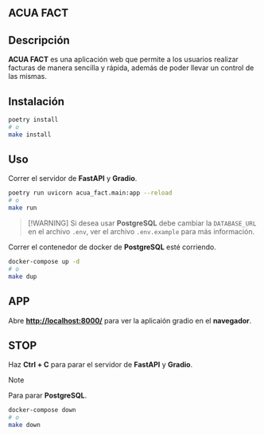 ## ACUA FACT

## Descripción

**ACUA FACT** es una aplicación web que permite a los usuarios realizar facturas de manera sencilla y rápida, además de poder llevar un control de las mismas.

## Instalación

```bash
poetry install
# o
make install
```

## Uso

Correr el servidor de **FastAPI** y **Gradio**.

```bash
poetry run uvicorn acua_fact.main:app --reload
# o
make run
```

> [!WARNING] Si desea usar **PostgreSQL** debe cambiar la `DATABASE_URL` en el archivo `.env`, ver el archivo `.env.example` para más información.

Correr el contenedor de docker de **PostgreSQL** esté corriendo.

```bash
docker-compose up -d
# o
make dup
```

## APP

Abre [**http://localhost:8000/**](http://localhost:8000/) para ver la aplicaión gradio en el **navegador**.

## STOP

Haz **Ctrl + C** para parar el servidor de **FastAPI** y **Gradio**.

> [!NOTE]
Para parar **PostgreSQL**.

```bash
docker-compose down
# o
make down
```
